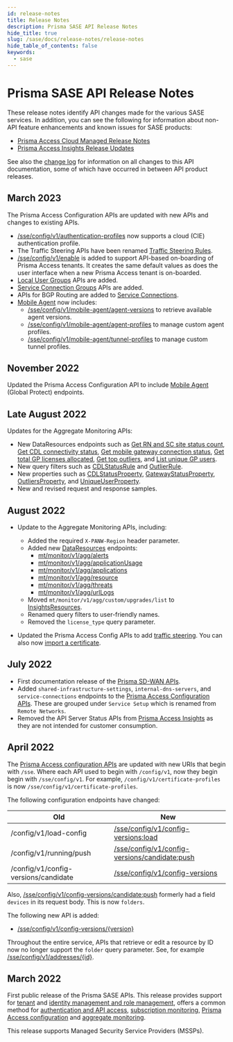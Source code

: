 ```yaml
---
id: release-notes
title: Release Notes
description: Prisma SASE API Release Notes
hide_title: true
slug: /sase/docs/release-notes/release-notes
hide_table_of_contents: false
keywords:
  - sase
---
```


# Prisma SASE API Release Notes

These release notes identify API changes made for the various SASE services. In addition, you can
see the following for information about non-API feature enhancements and known issues for SASE products:

- [Prisma Access Cloud Managed Release Notes](https://docs.paloaltonetworks.com/prisma/prisma-access/prisma-access-cloud-managed-release-notes/release-information)
- [Prisma Access Insights Release Updates](https://docs.paloaltonetworks.com/prisma/prisma-access/prisma-access-insights/insights/app-updates)

See also the [change log](/sase/docs/release-notes/changelog) for information on all changes to this API documentation, some of which have
occurred in between API product releases.

## March 2023

The Prisma Access Configuration APIs are updated with new APIs and changes to existing APIs.

* [/sse/config/v1/authentication-profiles](/category/access/api/prisma-access-config/authentication-profiles/) now supports a cloud (CIE) authentication profile.
* The Traffic Steering APIs have been renamed [Traffic Steering Rules](/category/access/api/prisma-access-config/traffic-steering-rules/).
* [/sse/config/v1/enable](/access/api/prisma-access-config/post-sse-config-v-1-enable/) is added to
  support API-based on-boarding of Prisma Access tenants. It creates the same default values as does
  the user interface when a new Prisma Access tenant is on-boarded.
* [Local User Groups](/category/access/api/prisma-access-config/local-user-groups/) APIs are added.
* [Service Connection Groups](/category/access/api/prisma-access-config/service-connection-groups/) APIs are added.
* APIs for BGP Routing are added to [Service Connections](/category/access/api/prisma-access-config/service-connections/).
* [Mobile Agent](/category/access/api/prisma-access-config/mobile-agent/) now includes:
  * [/sse/config/v1/mobile-agent/agent-versions](/access/api/prisma-access-config/get-sse-config-v-1-mobile-agent-agent-versions/) to retrieve available agent versions.
  * [/sse/config/v1/mobile-agent/agent-profiles](/access/api/prisma-access-config/post-sse-config-v-1-mobile-agent-agent-profiles/) to manage custom agent profiles.
  * [/sse/config/v1/mobile-agent/tunnel-profiles](/access/api/prisma-access-config/post-sse-config-v-1-mobile-agent-tunnel-profiles/) to manage custom tunnel profiles.



## November 2022

Updated the Prisma Access Configuration API to include [Mobile Agent](/category/access/api/prisma-access-config/mobile-agent/)
(Global Protect) endpoints.

## Late August 2022

Updates for the Aggregate Monitoring APIs:

- New DataResources endpoints such as
  [Get RN and SC site status count](/sase/api/mt-monitor/post-mt-monitor-v-1-agg-serviceconnectivity/),
  [Get CDL connectivity status](/sase/api/mt-monitor/post-mt-monitor-v-1-agg-serviceconnectivity-cdlstatus/),
  [Get mobile gateway connection status](/sase/api/mt-monitor/post-mt-monitor-v-1-agg-serviceconnectivity-gatewaystatus/),
  [Get total GP licenses allocated](/sase/api/mt-monitor/get-mt-monitor-v-1-agg-serviceconnectivity-licenseallocated/),
  [Get top outliers](/sase/api/mt-monitor/post-mt-monitor-v-1-agg-serviceconnectivity-topoutliers/), and
  [List unique GP users](/sase/api/mt-monitor/post-mt-monitor-v-1-agg-serviceconnectivity-uniqueusers/).
- New query filters such as [CDLStatusRule](/sase/docs/filters/#cdlstatusrule) and [OutlierRule](/sase/docs/filters/#outlierrule).
- New properties such as
  [CDLStatusProperty](/sase/docs/filters/#cdlstatusproperty),
  [GatewayStatusProperty](/sase/docs/filters/#gatewaystatusproperty),
  [OutliersProperty](/sase/docs/filters/#outliersproperty), and
  [UniqueUserProperty](/sase/docs/filters/#uniqueuserproperty).
- New and revised request and response samples.

## August 2022

- Update to the Aggregate Monitoring APIs, including:

  - Added the required `X-PANW-Region` header parameter.
  - Added new [DataResources](/sase/api/mt-monitor/data-resource-api/) endpoints:
    - [mt/monitor/v1/agg/alerts](/sase/api/mt-monitor/post-mt-monitor-v-1-agg-alerts)
    - [mt/monitor/v1/agg/applicationUsage](/sase/api/mt-monitor/post-mt-monitor-v-1-agg-applicationusage)
    - [mt/monitor/v1/agg/applications](/sase/api/mt-monitor/post-mt-monitor-v-1-agg-applications)
    - [mt/monitor/v1/agg/resource](/sase/api/mt-monitor/post-mt-monitor-v-1-agg-resource)
    - [mt/monitor/v1/agg/threats](/sase/api/mt-monitor/post-mt-monitor-v-1-agg-threats)
    - [mt/monitor/v1/agg/urlLogs](/sase/api/mt-monitor/post-mt-monitor-v-1-agg-urllogs)
  - Moved `mt/monitor/v1/agg/custom/upgrades/list` to [InsightsResources](/sase/api/mt-monitor/insights-resource-api/).
  - Renamed query filters to user-friendly names.
  - Removed the `license_type` query parameter.

- Updated the Prisma Access Config APIs to add [traffic steering](/category/access/api/prisma-access-config/traffic-steering/).
  You can also now [import a certificate](/access/api/prisma-access-config/post-sse-config-v-1-certificates-import/).

## July 2022

- First documentation release of the [Prisma SD-WAN APIs](/sdwan/docs/).
- Added `shared-infrastructure-settings`, `internal-dns-servers`, and `service-connections`
  endpoints to the [Prisma Access Configuration APIs](/access/api/prisma-access-config/). These are
  grouped under `Service Setup` which is renamed from `Remote Networks`.
- Removed the API Server Status APIs from [Prisma Access Insights](/category/access/api/insights/v-2-0/data-resource/) as they are not intended for customer consumption.

## April 2022

The [Prisma Access configuration APIs](/access/api/prisma-access-config/)
are updated with new URIs that begin with `/sse`. Where each API used to begin with `/config/v1`, now they begin
begin with `/sse/config/v1`. For example, `/config/v1/certificate-profiles` is now
`/sse/config/v1/certificate-profiles`.

The following configuration endpoints have changed:

| Old                                  | New                                                                                                                                   |
| ------------------------------------ | ------------------------------------------------------------------------------------------------------------------------------------- |
| /config/v1/load-config               | [/sse/config/v1/config-versions:load](/access/api/prisma-access-config/post-sse-config-v-1-config-versions-load/)                     |
| /config/v1/running/push              | [/sse/config/v1/config-versions/candidate:push](/access/api/prisma-access-config/post-sse-config-v-1-config-versions-candidate-push/) |
| /config/v1/config-versions/candidate | [/sse/config/v1/config-versions](/access/api/prisma-access-config/get-sse-config-v-1-config-versions-version/)                        |

Also, [/sse/config/v1/config-versions/candidate:push](/access/api/prisma-access-config/post-sse-config-v-1-config-versions-candidate-push/)
formerly had a field `devices` in its request body. This is now `folders`.

The following new API is added:

- [/sse/config/v1/config-versions/{version}](/access/api/prisma-access-config/get-sse-config-v-1-config-versions-version/)

Throughout the entire service, APIs that retrieve or edit a resource by ID now no longer support the
`folder` query parameter. See, for example [/sse/config/v1/addresses/{id}](/access/api/prisma-access-config/get-sse-config-v-1-addresses/).

## March 2022

First public release of the Prisma SASE APIs. This release provides support for
[tenant](/sase/docs/tenant-service-groups) and
[identity management and role management](/sase/docs/roles),
offers a common method for
[authentication and API access](/sase/docs/api-call),
[subscription monitoring](/sase/api/subscription),
[Prisma Access configuration](/access/docs/prisma-access-config/)
and [aggregate monitoring](/sase/docs/mt-monitor).

This release supports Managed Security Service Providers (MSSPs).
